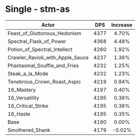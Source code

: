 # Single - stm-as
| Actor | DPS | Increase |
|---|:---:|:---:|
|Feast_of_Gluttonous_Hedonism|4377|4.70%|
|Spectral_Flask_of_Power|4368|4.48%|
|Potion_of_Spectral_Intellect|4260|1.92%|
|Crawler_Ravioli_with_Apple_Sauce|4237|1.36%|
|Phantasmal_Souffle_and_Fries|4232|1.25%|
|Steak_a_la_Mode|4232|1.23%|
|Tenebrous_Crown_Roast_Aspic|4219|0.94%|
|16_Mastery|4197|0.40%|
|16_Versatility|4195|0.36%|
|16_Critical_Strike|4195|0.36%|
|16_Haste|4195|0.35%|
|Base|4180|0.00%|
|Smothered_Shank|4179|-0.02%|

